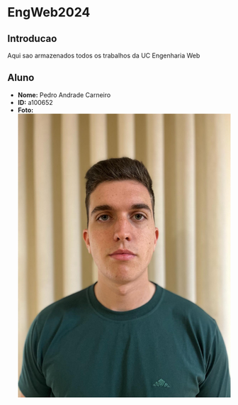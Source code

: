 # EngWeb2024

## Introducao
Aqui sao armazenados todos os trabalhos da UC Engenharia Web

## Aluno

- **Nome:** Pedro Andrade Carneiro
- **ID:** a100652
- **Foto:** ![Fotografia do aluno](foto.jpeg)
